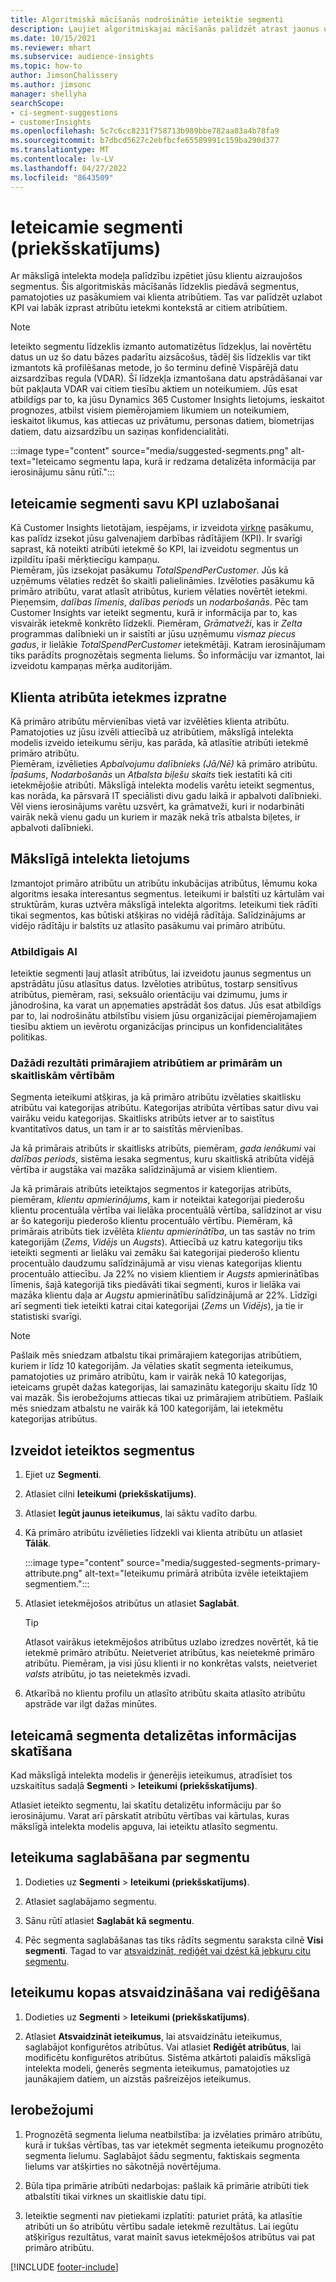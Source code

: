 ```yaml
---
title: Algoritmiskā mācīšanās nodrošinātie ieteiktie segmenti
description: Ļaujiet algoritmiskajai mācīšanās palīdzēt atrast jaunus un aizraujošus segmentus, balstoties uz klientu atribūtiem.
ms.date: 10/15/2021
ms.reviewer: mhart
ms.subservice: audience-insights
ms.topic: how-to
author: JimsonChalissery
ms.author: jimsonc
manager: shellyha
searchScope:
- ci-segment-suggestions
- customerInsights
ms.openlocfilehash: 5c7c6cc8231f758713b989bbe782aa03a4b78fa9
ms.sourcegitcommit: b7dbcd5627c2ebfbcfe65589991c159ba290d377
ms.translationtype: MT
ms.contentlocale: lv-LV
ms.lasthandoff: 04/27/2022
ms.locfileid: "8643509"
---
```

# <a name="suggested-segments-preview"></a>Ieteicamie segmenti (priekšskatījums)

Ar mākslīgā intelekta modeļa palīdzību izpētiet jūsu klientu aizraujošos segmentus. Šis algoritmiskās mācīšanās līdzeklis piedāvā segmentus, pamatojoties uz pasākumiem vai klienta atribūtiem. Tas var palīdzēt uzlabot KPI vai labāk izprast atribūtu ietekmi kontekstā ar citiem atribūtiem. 

> [!NOTE]
> Ieteikto segmentu līdzeklis izmanto automatizētus līdzekļus, lai novērtētu datus un uz šo datu bāzes padarītu aizsācošus, tādēļ šis līdzeklis var tikt izmantots kā profilēšanas metode, jo šo terminu definē Vispārējā datu aizsardzības regula (VDAR). Šī līdzekļa izmantošana datu apstrādāšanai var būt pakļauta VDAR vai citiem tiesību aktiem un noteikumiem. Jūs esat atbildīgs par to, ka jūsu Dynamics 365 Customer Insights lietojums, ieskaitot prognozes, atbilst visiem piemērojamiem likumiem un noteikumiem, ieskaitot likumus, kas attiecas uz privātumu, personas datiem, biometrijas datiem, datu aizsardzību un saziņas konfidencialitāti.

:::image type="content" source="media/suggested-segments.png" alt-text="Ieteicamo segmentu lapa, kurā ir redzama detalizēta informācija par ierosinājumu sānu rūtī.":::

## <a name="suggested-segments-to-improve-your-kpis"></a>Ieteicamie segmenti savu KPI uzlabošanai

Kā Customer Insights lietotājam, iespējams, ir izveidota [virkne](measures.md) pasākumu, kas palīdz izsekot jūsu galvenajiem darbības rādītājiem (KPI). Ir svarīgi saprast, kā noteikti atribūti ietekmē šo KPI, lai izveidotu segmentus un izpildītu īpaši mērķtiecīgu kampaņu.   
Piemēram, jūs izsekojat pasākumu *TotalSpendPerCustomer*. Jūs kā uzņēmums vēlaties redzēt šo skaitli palielināmies. Izvēloties pasākumu kā primāro atribūtu, varat atlasīt atribūtus, kuriem vēlaties novērtēt ietekmi. Pieņemsim, *dalības līmenis*, *dalības periods* un *nodarbošanās*. Pēc tam Customer Insights var ieteikt segmentu, kurā ir informācija par to, kas visvairāk ietekmē konkrēto līdzekli. Piemēram, *Grāmatveži*, kas ir *Zelta* programmas dalībnieki un ir saistīti ar jūsu uzņēmumu *vismaz piecus gadus*, ir lielākie *TotalSpendPerCustomer* ietekmētāji. Katram ierosinājumam tiks parādīts prognozētais segmenta lielums. Šo informāciju var izmantot, lai izveidotu kampaņas mērķa auditorijām.

## <a name="understand-what-influences-a-customer-attribute"></a>Klienta atribūta ietekmes izpratne

Kā primāro atribūtu mērvienības vietā var izvēlēties klienta atribūtu. Pamatojoties uz jūsu izvēli attiecībā uz atribūtiem, mākslīgā intelekta modelis izveido ieteikumu sēriju, kas parāda, kā atlasītie atribūti ietekmē primāro atribūtu.   
Piemēram, izvēlieties *Apbalvojumu dalībnieks (Jā/Nē)* kā primāro atribūtu. *Īpašums*, *Nodarbošanās* un *Atbalsta biļešu skaits* tiek iestatīti kā citi ietekmējošie atribūti. Mākslīgā intelekta modelis varētu ieteikt segmentus, kas norāda, ka pārsvarā IT speciālisti divu gadu laikā ir apbalvoti dalībnieki. Vēl viens ierosinājums varētu uzsvērt, ka grāmatveži, kuri ir nodarbināti vairāk nekā vienu gadu un kuriem ir mazāk nekā trīs atbalsta biļetes, ir apbalvoti dalībnieki. 

## <a name="artificial-intelligence-usage"></a>Mākslīgā intelekta lietojums

Izmantojot primāro atribūtu un atribūtu inkubācijas atribūtus, lēmumu koka algoritms iesaka interesantus segmentus. Ieteikumi ir balstīti uz kārtulām vai struktūrām, kuras uztvēra mākslīgā intelekta algoritms. Ieteikumi tiek rādīti tikai segmentos, kas būtiski atšķiras no vidējā rādītāja. Salīdzinājums ar vidējo rādītāju ir balstīts uz atlasīto pasākumu vai primāro atribūtu.

### <a name="responsible-ai"></a>Atbildīgais AI

Ieteiktie segmenti ļauj atlasīt atribūtus, lai izveidotu jaunus segmentus un apstrādātu jūsu atlasītus datus. Izvēloties atribūtus, tostarp sensitīvus atribūtus, piemēram, rasi, seksuālo orientāciju vai dzimumu, jums ir jānodrošina, ka varat un apņematies apstrādāt šos datus. Jūs esat atbildīgs par to, lai nodrošinātu atbilstību visiem jūsu organizācijai piemērojamajiem tiesību aktiem un ievērotu organizācijas principus un konfidencialitātes politikas.

### <a name="different-results-for-primary-attributes-with-categorical-and-numeric-values"></a>Dažādi rezultāti primārajiem atribūtiem ar primārām un skaitliskām vērtībām

Segmenta ieteikumi atšķiras, ja kā primāro atribūtu izvēlaties skaitlisku atribūtu vai kategorijas atribūtu. Kategorijas atribūta vērtības satur divu vai vairāku veidu kategorijas. Skaitlisks atribūts ietver ar to saistītus kvantitatīvos datus, un tam ir ar to saistītās mērvienības.

Ja kā primārais atribūts ir skaitlisks atribūts, piemēram, *gada ienākumi* vai *dalības periods*, sistēma iesaka segmentus, kuru skaitliskā atribūta vidējā vērtība ir augstāka vai mazāka salīdzinājumā ar visiem klientiem.

Ja kā primārais atribūts ieteiktajos segmentos ir kategorijas atribūts, piemēram, *klientu apmierinājums*, kam ir noteiktai kategorijai piederošu klientu procentuāla vērtība vai lielāka procentuālā vērtība, salīdzinot ar visu ar šo kategoriju piederošo klientu procentuālo vērtību. Piemēram, kā primārais atribūts tiek izvēlēta *klientu apmierinātība*, un tas sastāv no trim kategorijām (*Zems*, *Vidējs* un *Augsts*). Attiecībā uz katru kategoriju tiks ieteikti segmenti ar lielāku vai zemāku šai kategorijai piederošo klientu procentuālo daudzumu salīdzinājumā ar visu vienas kategorijas klientu procentuālo attiecību. Ja 22% no visiem klientiem ir *Augsts* apmierinātības līmenis, šajā kategorijā tiks piedāvāti tikai segmenti, kuros ir lielāka vai mazāka klientu daļa ar *Augstu* apmierinātību salīdzinājumā ar 22%. Līdzīgi arī segmenti tiek ieteikti katrai citai kategorijai (*Zems* un *Vidējs*), ja tie ir statistiski svarīgi.

> [!NOTE]
> Pašlaik mēs sniedzam atbalstu tikai primārajiem kategorijas atribūtiem, kuriem ir līdz 10 kategorijām. Ja vēlaties skatīt segmenta ieteikumus, pamatojoties uz primāro atribūtu, kam ir vairāk nekā 10 kategorijas, ieteicams grupēt dažas kategorijas, lai samazinātu kategoriju skaitu līdz 10 vai mazāk. Šis ierobežojums attiecas tikai uz primārajiem atribūtiem. Pašlaik mēs sniedzam atbalstu ne vairāk kā 100 kategorijām, lai ietekmētu kategorijas atribūtus.

## <a name="generate-suggested-segments"></a>Izveidot ieteiktos segmentus

1. Ejiet uz **Segmenti**.

1. Atlasiet cilni **Ieteikumi (priekšskatījums)**.

1. Atlasiet **Iegūt jaunus ieteikumus**, lai sāktu vadīto darbu.

1. Kā primāro atribūtu izvēlieties līdzekli vai klienta atribūtu un atlasiet **Tālāk**.

   :::image type="content" source="media/suggested-segments-primary-attribute.png" alt-text="Ieteikumu primārā atribūta izvēle ieteiktajiem segmentiem.":::

1. Atlasiet ietekmējošos atribūtus un atlasiet **Saglabāt**.
   
   > [!TIP]
   > Atlasot vairākus ietekmējošos atribūtus uzlabo izredzes novērtēt, kā tie ietekmē primāro atribūtu. Neietveriet atribūtus, kas neietekmē primāro atribūtu. Piemēram, ja visi jūsu klienti ir no konkrētas valsts, neietveriet *valsts* atribūtu, jo tas neietekmēs izvadi.

1. Atkarībā no klientu profilu un atlasīto atribūtu skaita atlasīto atribūtu apstrāde var ilgt dažas minūtes. 

## <a name="view-details-of-a-suggested-segment"></a>Ieteicamā segmenta detalizētas informācijas skatīšana

Kad mākslīgā intelekta modelis ir ģenerējis ieteikumus, atradīsiet tos uzskaitītus sadaļā **Segmenti** > **Ieteikumi (priekšskatījums)**.
 
Atlasiet ieteikto segmentu, lai skatītu detalizētu informāciju par šo ierosinājumu. Varat arī pārskatīt atribūtu vērtības vai kārtulas, kuras mākslīgā intelekta modelis apguva, lai ieteiktu atlasīto segmentu.

## <a name="save-a-suggestion-as-a-segment"></a>Ieteikuma saglabāšana par segmentu

1. Dodieties uz **Segmenti** > **Ieteikumi (priekšskatījums)**.

1. Atlasiet saglabājamo segmentu. 

1. Sānu rūtī atlasiet **Saglabāt kā segmentu**. 

1. Pēc segmenta saglabāšanas tas tiks rādīts segmentu saraksta cilnē **Visi segmenti**. Tagad to var [atsvaidzināt, rediģēt vai dzēst kā jebkuru citu segmentu](segments.md).

## <a name="refresh-or-edit-a-set-of-suggestions"></a>Ieteikumu kopas atsvaidzināšana vai rediģēšana

1. Dodieties uz **Segmenti** > **Ieteikumi (priekšskatījums)**.

1. Atlasiet **Atsvaidzināt ieteikumus**, lai atsvaidzinātu ieteikumus, saglabājot konfigurētos atribūtus. Vai atlasiet **Rediģēt atribūtus**, lai modificētu konfigurētos atribūtus. Sistēma atkārtoti palaidīs mākslīgā intelekta modeli, ģenerēs segmenta ieteikumus, pamatojoties uz jaunākajiem datiem, un aizstās pašreizējos ieteikumus.

## <a name="limitations"></a>Ierobežojumi

1. Prognozētā segmenta lieluma neatbilstība: ja izvēlaties primāro atribūtu, kurā ir tukšas vērtības, tas var ietekmēt segmenta ieteikumu prognozēto segmenta lielumu. Saglabājot šādu segmentu, faktiskais segmenta lielums var atšķirties no sākotnējā novērtējuma.
 
2. Būla tipa primārie atribūti nedarbojas: pašlaik kā primārie atribūti tiek atbalstīti tikai virknes un skaitliskie datu tipi.

3. Ieteiktie segmenti nav pietiekami izplatīti: paturiet prātā, ka atlasītie atribūti un šo atribūtu vērtību sadale ietekmē rezultātus. Lai iegūtu atšķirīgus rezultātus, varat mainīt savus ietekmējošos atribūtus vai pat primāro atribūtu.



[!INCLUDE [footer-include](includes/footer-banner.md)]